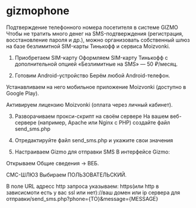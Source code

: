 # gizmophone
Подтверждение телефонного номера посетителя в системе GIZMO 
Чтобы не тратить много денег на SMS-подтверждения (регистрация, восстановление пароля и др.), можно организовать собственный шлюз на базе безлимитной SIM-карты Тинькофф и сервиса Moizvonki.

1. Приобретаем SIM-карту
Оформляем SIM-карту Тинькофф с дополнительной опцией «Безлимитные на SMS» — 50 ₽/месяц.

2. Готовим Android-устройство
Берём любой Android-телефон.

Устанавливаем на него мобильное приложение Moizvonki (доступно в Google Play).

Активируем лицензию Moizvonki (оплата через личный кабинет).

3. Разворачиваем прокси-скрипт на своём сервере
На вашем веб-сервере (например, Apache или Nginx с PHP) создайте файл send_sms.php

4. Отредактируйте файл send_sms.php и укажите свои значения

5. Настраиваем Gizmo для отправки SMS
В интерфейсе Gizmo:

Открываем Общие сведения → ВЕБ.

СМС-ШЛЮЗ Выбираем ПОЛЬЗОВАТЕЛЬСКИЙ.

В поле URL адресс http запроса указываем: https(или http в зависисмоти есть у вас ssl или нет)://ваш домен или ip сервера для отправки/send_sms.php?phone={TO}&message={MESSAGE}
